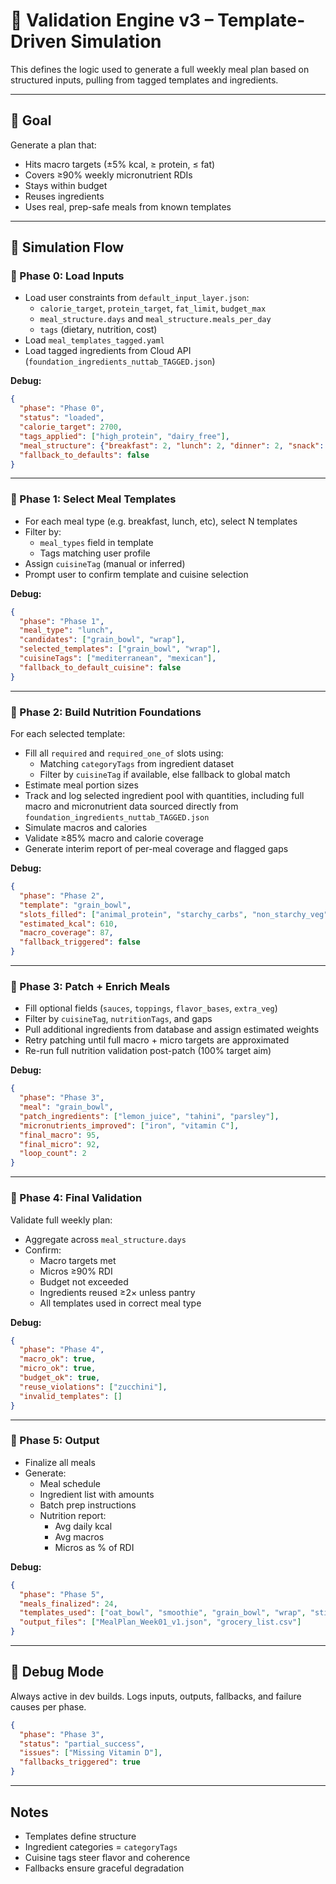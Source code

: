 # 🧠 Validation Engine v3 – Template-Driven Simulation

This defines the logic used to generate a full weekly meal plan based on structured inputs, pulling from tagged templates and ingredients.

---

## 🎯 Goal
Generate a plan that:
- Hits macro targets (±5% kcal, ≥ protein, ≤ fat)
- Covers ≥90% weekly micronutrient RDIs
- Stays within budget
- Reuses ingredients
- Uses real, prep-safe meals from known templates

---

## 🧱 Simulation Flow

### 🔹 Phase 0: Load Inputs
- Load user constraints from `default_input_layer.json`:
  - `calorie_target`, `protein_target`, `fat_limit`, `budget_max`
  - `meal_structure.days` and `meal_structure.meals_per_day`
  - `tags` (dietary, nutrition, cost)
- Load `meal_templates_tagged.yaml`
- Load tagged ingredients from Cloud API (`foundation_ingredients_nuttab_TAGGED.json`)

**Debug:**
```json
{
  "phase": "Phase 0",
  "status": "loaded",
  "calorie_target": 2700,
  "tags_applied": ["high_protein", "dairy_free"],
  "meal_structure": {"breakfast": 2, "lunch": 2, "dinner": 2, "snack": 2},
  "fallback_to_defaults": false
}
```

---

### 🔹 Phase 1: Select Meal Templates
- For each meal type (e.g. breakfast, lunch, etc), select N templates
- Filter by:
  - `meal_types` field in template
  - Tags matching user profile
- Assign `cuisineTag` (manual or inferred)
- Prompt user to confirm template and cuisine selection

**Debug:**
```json
{
  "phase": "Phase 1",
  "meal_type": "lunch",
  "candidates": ["grain_bowl", "wrap"],
  "selected_templates": ["grain_bowl", "wrap"],
  "cuisineTags": ["mediterranean", "mexican"],
  "fallback_to_default_cuisine": false
}
```

---

### 🔹 Phase 2: Build Nutrition Foundations
For each selected template:
- Fill all `required` and `required_one_of` slots using:
  - Matching `categoryTags` from ingredient dataset
  - Filter by `cuisineTag` if available, else fallback to global match
- Estimate meal portion sizes
- Track and log selected ingredient pool with quantities, including full macro and micronutrient data sourced directly from `foundation_ingredients_nuttab_TAGGED.json`
- Simulate macros and calories
- Validate ≥85% macro and calorie coverage
- Generate interim report of per-meal coverage and flagged gaps

**Debug:**
```json
{
  "phase": "Phase 2",
  "template": "grain_bowl",
  "slots_filled": ["animal_protein", "starchy_carbs", "non_starchy_veg"],
  "estimated_kcal": 610,
  "macro_coverage": 87,
  "fallback_triggered": false
}
```

---

### 🔹 Phase 3: Patch + Enrich Meals
- Fill optional fields (`sauces`, `toppings`, `flavor_bases`, `extra_veg`)
- Filter by `cuisineTag`, `nutritionTags`, and gaps
- Pull additional ingredients from database and assign estimated weights
- Retry patching until full macro + micro targets are approximated
- Re-run full nutrition validation post-patch (100% target aim)

**Debug:**
```json
{
  "phase": "Phase 3",
  "meal": "grain_bowl",
  "patch_ingredients": ["lemon_juice", "tahini", "parsley"],
  "micronutrients_improved": ["iron", "vitamin C"],
  "final_macro": 95,
  "final_micro": 92,
  "loop_count": 2
}
```

---

### 🔹 Phase 4: Final Validation
Validate full weekly plan:
- Aggregate across `meal_structure.days`
- Confirm:
  - Macro targets met
  - Micros ≥90% RDI
  - Budget not exceeded
  - Ingredients reused ≥2× unless pantry
  - All templates used in correct meal type

**Debug:**
```json
{
  "phase": "Phase 4",
  "macro_ok": true,
  "micro_ok": true,
  "budget_ok": true,
  "reuse_violations": ["zucchini"],
  "invalid_templates": []
}
```

---

### 🔹 Phase 5: Output
- Finalize all meals
- Generate:
  - Meal schedule
  - Ingredient list with amounts
  - Batch prep instructions
  - Nutrition report:
    - Avg daily kcal
    - Avg macros
    - Micros as % of RDI

**Debug:**
```json
{
  "phase": "Phase 5",
  "meals_finalized": 24,
  "templates_used": ["oat_bowl", "smoothie", "grain_bowl", "wrap", "stir_fry", "tray_bake", "snack", "frittata"],
  "output_files": ["MealPlan_Week01_v1.json", "grocery_list.csv"]
}
```

---

## 🧪 Debug Mode
Always active in dev builds.
Logs inputs, outputs, fallbacks, and failure causes per phase.

```json
{
  "phase": "Phase 3",
  "status": "partial_success",
  "issues": ["Missing Vitamin D"],
  "fallbacks_triggered": true
}
```

---

## Notes
- Templates define structure
- Ingredient categories = `categoryTags`
- Cuisine tags steer flavor and coherence
- Fallbacks ensure graceful degradation